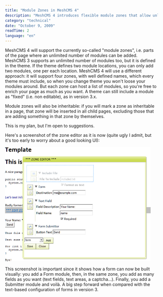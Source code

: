 ```yaml
---
title: "Module Zones in MeshCMS 4"
description: "MeshCMS 4 introduces flexible module zones that allow unlimited modules per zone with inheritance support, a major improvement over MeshCMS 3's theme-defined module locations."
category: "technical"
date: "October 9, 2009"
readTime: 2
language: "en"
---
```


MeshCMS 4 will support the currently so-called "module zones", i.e. parts of the page where an unlimited number of modules can be added. MeshCMS 3 supports an unlimited number of modules too, but it is defined in the theme. If the theme defines two module locations, you can only add two modules, one per each location. MeshCMS 4 will use a different approach: it will support four zones, with well defined names, which every theme must include, so when you change theme you won't loose your modules around. But each zone can host a list of modules, so you're free to enrich your page as much as you want. A theme can still include a module as "fixed" (i.e. non editable), as in version 3.x.

Module zones will also be inheritable: if you will mark a zone as inheritable in a page, that zone will be inserted in all child pages, excluding those that are adding something in that zone by themselves.

This is my plan, but I'm open to suggestions.

Here's a screenshot of the zone editor as it is now (quite ugly I admit, but it's too early to worry about a good looking UI):

![Zone Editor Screenshot](/images/blog/zone_editor_480.png)

This screenshot is important since it shows how a form can now be built visually: you add a Form module, then, in the same zone, you add as many fields as you want (text fields, text areas, a captcha...). Finally, you add a Submitter module and voilà. A big step forward when compared with the text-based configuration of forms in version 3.

